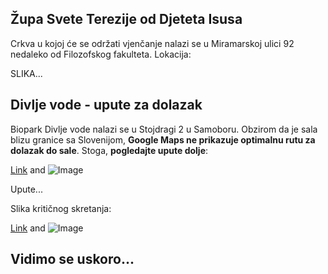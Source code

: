 ## Župa Svete Terezije od Djeteta Isusa 

Crkva u kojoj će se održati vjenčanje nalazi se u Miramarskoj ulici 92 nedaleko od Filozofskog fakulteta. Lokacija:

SLIKA...

## Divlje vode - upute za dolazak

Biopark Divlje vode nalazi se u Stojdragi 2 u Samoboru. Obzirom da je sala blizu granice sa Slovenijom, **Google Maps ne prikazuje optimalnu rutu za dolazak do sale**. Stoga, **pogledajte upute dolje**:

[Link](url) and ![Image](src)

Upute...

Slika kritičnog skretanja:

[Link](url) and ![Image](src)


## Vidimo se uskoro...
